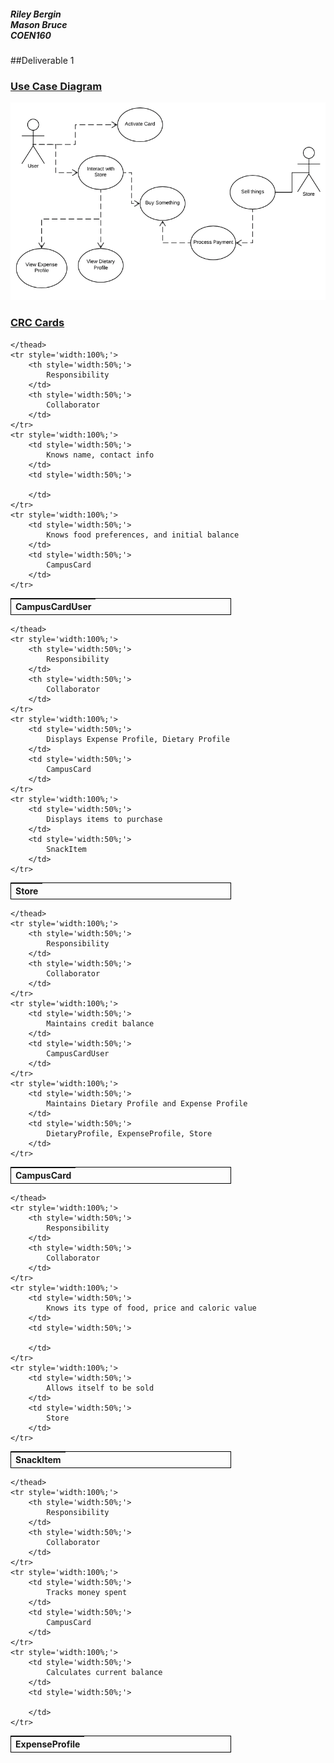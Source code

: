 
##### Riley Bergin<br />Mason Bruce<br />COEN160
##Deliverable 1

### <u>Use Case Diagram</u>
![](UseCaseDiagram.png)


### <u>CRC Cards</u>
<!--CCU-->
<table style='width:70%; border: 1px solid black;'>
	 <thead>
        <tr>
            <th colspan="2" style="text-align: left;">
            		CampusCardUser
            </th>
        </tr>
        
    </thead>
	<tr style='width:100%;'>
		<th style='width:50%;'>
			Responsibility
		</td>
		<th style='width:50%;'>
			Collaborator
		</td>
	</tr>
	<tr style='width:100%;'>
		<td style='width:50%;'>
			Knows name, contact info
		</td>
		<td style='width:50%;'>
		
		</td>
	</tr>
	<tr style='width:100%;'>
		<td style='width:50%;'>
			Knows food preferences, and initial balance
		</td>
		<td style='width:50%;'>
			CampusCard
		</td>
	</tr>
</table>
<!--Store-->
<table style='width:70%; border: 1px solid black;'>
	 <thead>
        <tr>
            <th colspan="2" style="text-align: left;">
            		Store
            </th>
        </tr>
        
    </thead>
	<tr style='width:100%;'>
		<th style='width:50%;'>
			Responsibility
		</td>
		<th style='width:50%;'>
			Collaborator
		</td>
	</tr>
	<tr style='width:100%;'>
		<td style='width:50%;'>
			Displays Expense Profile, Dietary Profile
		</td>
		<td style='width:50%;'>
			CampusCard
		</td>
	</tr>
	<tr style='width:100%;'>
		<td style='width:50%;'>
			Displays items to purchase
		</td>
		<td style='width:50%;'>
			SnackItem
		</td>
	</tr>
</table>

<!--CampusCard-->
<table style='width:70%; border: 1px solid black;'>
	 <thead>
        <tr>
            <th colspan="2" style="text-align: left;">
            		CampusCard
            </th>
        </tr>
        
    </thead>
	<tr style='width:100%;'>
		<th style='width:50%;'>
			Responsibility
		</td>
		<th style='width:50%;'>
			Collaborator
		</td>
	</tr>
	<tr style='width:100%;'>
		<td style='width:50%;'>
			Maintains credit balance
		</td>
		<td style='width:50%;'>
			CampusCardUser
		</td>
	</tr>
	<tr style='width:100%;'>
		<td style='width:50%;'>
			Maintains Dietary Profile and Expense Profile
		</td>
		<td style='width:50%;'>
			DietaryProfile, ExpenseProfile, Store
		</td>
	</tr>
</table>

<!--SnackItem-->
<table style='width:70%; border: 1px solid black;'>
	 <thead>
        <tr>
            <th colspan="2" style="text-align: left;">
            		SnackItem
            </th>
        </tr>
        
    </thead>
	<tr style='width:100%;'>
		<th style='width:50%;'>
			Responsibility
		</td>
		<th style='width:50%;'>
			Collaborator
		</td>
	</tr>
	<tr style='width:100%;'>
		<td style='width:50%;'>
			Knows its type of food, price and caloric value
		</td>
		<td style='width:50%;'>
		
		</td>
	</tr>
	<tr style='width:100%;'>
		<td style='width:50%;'>
			Allows itself to be sold
		</td>
		<td style='width:50%;'>
			Store
		</td>
	</tr>
</table>

<!--ExpenseProfile-->
<table style='width:70%; border: 1px solid black;'>
	 <thead>
        <tr>
            <th colspan="2" style="text-align: left;">
            		ExpenseProfile
            </th>
        </tr>
        
    </thead>
	<tr style='width:100%;'>
		<th style='width:50%;'>
			Responsibility
		</td>
		<th style='width:50%;'>
			Collaborator
		</td>
	</tr>
	<tr style='width:100%;'>
		<td style='width:50%;'>
			Tracks money spent
		</td>
		<td style='width:50%;'>
			CampusCard
		</td>
	</tr>
	<tr style='width:100%;'>
		<td style='width:50%;'>
			Calculates current balance
		</td>
		<td style='width:50%;'>
			
		</td>
	</tr>
</table>

